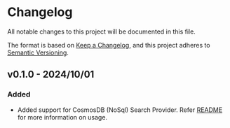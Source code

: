 # Changelog

All notable changes to this project will be documented in this file.

The format is based on [Keep a Changelog](https://keepachangelog.com/en/1.0.0/),
and this project adheres to [Semantic Versioning](https://semver.org/spec/v2.0.0.html).

## v0.1.0 - 2024/10/01

### Added

- Added support for CosmosDB (NoSql) Search Provider. Refer [README](../../samples/rag-cosmosdb-nosql/README.md) for more information on usage.
